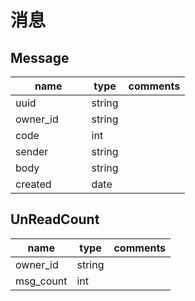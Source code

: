 # 消息

## Message

name        |type  |comments
------------|------|---------------------
uuid        |string|
owner_id     |string|
code        |int   |
sender      |string|
body        |string|
created　　　|date  |

## UnReadCount

name     |type  |comments
---------|------|---------------------
owner_id  |string|
msg_count|int   |

